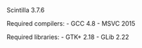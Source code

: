 Scintilla 3.7.6

Required compilers:
    - GCC 4.8
    - MSVC 2015

Required libraries:
    - GTK+ 2.18
    - GLib 2.22
